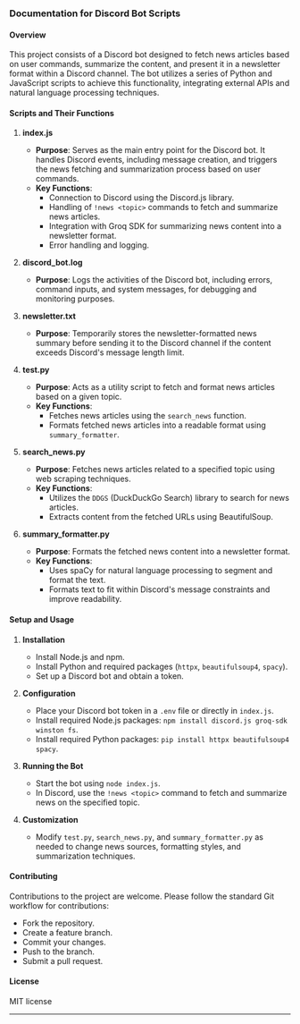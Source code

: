 ### Documentation for Discord Bot Scripts

#### Overview
This project consists of a Discord bot designed to fetch news articles based on user commands, summarize the content, and present it in a newsletter format within a Discord channel. The bot utilizes a series of Python and JavaScript scripts to achieve this functionality, integrating external APIs and natural language processing techniques.

#### Scripts and Their Functions

1. **index.js**
   - **Purpose**: Serves as the main entry point for the Discord bot. It handles Discord events, including message creation, and triggers the news fetching and summarization process based on user commands.
   - **Key Functions**:
     - Connection to Discord using the Discord.js library.
     - Handling of `!news <topic>` commands to fetch and summarize news articles.
     - Integration with Groq SDK for summarizing news content into a newsletter format.
     - Error handling and logging.

2. **discord_bot.log**
   - **Purpose**: Logs the activities of the Discord bot, including errors, command inputs, and system messages, for debugging and monitoring purposes.

3. **newsletter.txt**
   - **Purpose**: Temporarily stores the newsletter-formatted news summary before sending it to the Discord channel if the content exceeds Discord's message length limit.

4. **test.py**
   - **Purpose**: Acts as a utility script to fetch and format news articles based on a given topic.
   - **Key Functions**:
     - Fetches news articles using the `search_news` function.
     - Formats fetched news articles into a readable format using `summary_formatter`.

5. **search_news.py**
   - **Purpose**: Fetches news articles related to a specified topic using web scraping techniques.
   - **Key Functions**:
     - Utilizes the `DDGS` (DuckDuckGo Search) library to search for news articles.
     - Extracts content from the fetched URLs using BeautifulSoup.

6. **summary_formatter.py**
   - **Purpose**: Formats the fetched news content into a newsletter format.
   - **Key Functions**:
     - Uses spaCy for natural language processing to segment and format the text.
     - Formats text to fit within Discord's message constraints and improve readability.

#### Setup and Usage

1. **Installation**
   - Install Node.js and npm.
   - Install Python and required packages (`httpx`, `beautifulsoup4`, `spacy`).
   - Set up a Discord bot and obtain a token.

2. **Configuration**
   - Place your Discord bot token in a `.env` file or directly in `index.js`.
   - Install required Node.js packages: `npm install discord.js groq-sdk winston fs`.
   - Install required Python packages: `pip install httpx beautifulsoup4 spacy`.

3. **Running the Bot**
   - Start the bot using `node index.js`.
   - In Discord, use the `!news <topic>` command to fetch and summarize news on the specified topic.

4. **Customization**
   - Modify `test.py`, `search_news.py`, and `summary_formatter.py` as needed to change news sources, formatting styles, and summarization techniques.

#### Contributing
Contributions to the project are welcome. Please follow the standard Git workflow for contributions:
- Fork the repository.
- Create a feature branch.
- Commit your changes.
- Push to the branch.
- Submit a pull request.

#### License
MIT license

---

